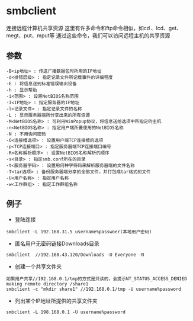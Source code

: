 # smbclient
连接远程计算机共享资源 
这里有许多命令和ftp命令相似，如cd 、lcd、get、megt、put、mput等
通过这些命令，我们可以访问远程主机的共享资源

## 参数
```shell
-B<ip地址> : 传送广播数据包时所用的IP地址 
-d<排错层级> : 指定记录文件所记载事件的详细程度 
-E : 将信息送到标准错误输出设备 
-h : 显示帮助 
-i<范围> : 设置NetBIOS名称范围 
-I<IP地址> : 指定服务器的IP地址 
-l<记录文件> : 指定记录文件的名称 
-L : 显示服务器端所分享出来的所有资源 
-M<NetBIOS名称> : 可利用WinPopup协议，将信息送给选项中所指定的主机 
-n<NetBIOS名称> : 指定用户端所要使用的NetBIOS名称 
-N : 不用询问密码 
-O<连接槽选项> : 设置用户端TCP连接槽的选项 
-p<TCP连接端口> : 指定服务器端TCP连接端口编号 
-R<名称解析顺序> : 设置NetBIOS名称解析的顺序 
-s<目录> : 指定smb.conf所在的目录 
-t<服务器字码> : 设置用何种字符码来解析服务器端的文件名称 
-T<tar选项> : 备份服务器端分享的全部文件，并打包成tar格式的文件 
-U<用户名称> : 指定用户名称 
-w<工作群组> : 指定工作群组名称 
```

## 例子
- 登陆连接
```shell
smbclient -L 192.168.31.5 username%passwoer(本地用户密码) 
```

- 匿名用户无密码链接Downloads目录
```shell
smbclient  //192.168.43.120/Downloads -U Everyone -N 
```

- 创建一个共享文件夹
```shell
如果用户共享//192.168.0.1/tmp的方式是只读的，会提示NT_STATUS_ACCESS_DENIED making remote directory /share1 
smbclient -c "mkdir share1" //192.168.0.1/tmp -U username%password
```

- 列出某个IP地址所提供的共享文件夹 
```shell
smbclient -L 198.168.0.1 -U username%password
```
